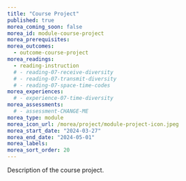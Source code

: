 ```yaml
---
title: "Course Project"
published: true
morea_coming_soon: false
morea_id: module-course-project
morea_prerequisites:
morea_outcomes:
  - outcome-course-project
morea_readings:
  - reading-instruction
  # - reading-07-receive-diversity
  # - reading-07-transmit-diversity
  # - reading-07-space-time-codes
morea_experiences:
  # - experience-07-time-diversity
morea_assessments:
  # - assessment-CHANGE-ME
morea_type: module
morea_icon_url: /morea/project/module-project-icon.jpeg
morea_start_date: "2024-03-27"
morea_end_date: "2024-05-01"
morea_labels:
morea_sort_order: 20
---
```


Description of the course project.